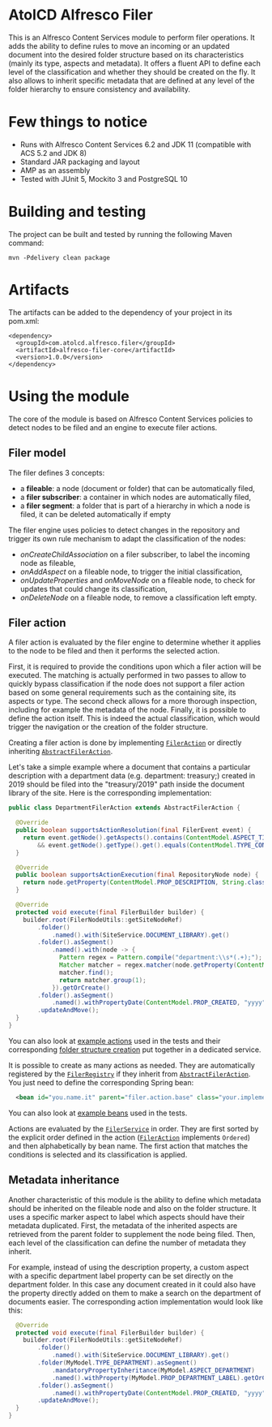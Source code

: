 # AtolCD Alfresco Filer

This is an Alfresco Content Services module to perform filer operations. It adds the ability to define rules to move
an incoming or an updated document into the desired folder structure based on its characteristics (mainly its type, aspects and metadata).
It offers a fluent API to define each level of the classification and whether they should be created on the fly.
It also allows to inherit specific metadata that are defined at any level of the folder hierarchy to ensure consistency and availability.

# Few things to notice

 * Runs with Alfresco Content Services 6.2 and JDK 11 (compatible with ACS 5.2 and JDK 8)
 * Standard JAR packaging and layout
 * AMP as an assembly
 * Tested with JUnit 5, Mockito 3 and PostgreSQL 10

# Building and testing

The project can be built and tested by running the following Maven command:
~~~
mvn -Pdelivery clean package
~~~

# Artifacts

The artifacts can be added to the dependency of your project in its pom.xml:
~~~
<dependency>
  <groupId>com.atolcd.alfresco.filer</groupId>
  <artifactId>alfresco-filer-core</artifactId>
  <version>1.0.0</version>
</dependency>
~~~

# Using the module

The core of the module is based on Alfresco Content Services policies to detect nodes to be filed and an engine to execute filer actions.

## Filer model

The filer defines 3 concepts:
* a **fileable**: a node (document or folder) that can be automatically filed,
* a **filer subscriber**: a container in which nodes are automatically filed,
* a **filer segment**: a folder that is part of a hierarchy in which a node is filed, it can be deleted automatically if empty

The filer engine uses policies to detect changes in the repository and trigger its own rule mechanism to adapt the classification of the nodes:
* *onCreateChildAssociation* on a filer subscriber, to label the incoming node as fileable,
* *onAddAspect* on a fileable node, to trigger the initial classification,
* *onUpdateProperties* and *onMoveNode* on a fileable node, to check for updates that could change its classification,
* *onDeleteNode* on a fileable node, to remove a classification left empty.

## Filer action

A filer action is evaluated by the filer engine to determine whether it applies to the node to be filed and then it performs the selected action.

First, it is required to provide the conditions upon which a filer action will be executed.
The matching is actually performed in two passes to allow to quickly bypass classification if the node does not support a filer action based on some general requirements such as the containing site, its aspects or type.
The second check allows for a more thorough inspection, including for example the metadata of the node.
Finally, it is possible to define the action itself. This is indeed the actual classification, which would trigger the navigation or the creation of the folder structure.

Creating a filer action is done by implementing [`FilerAction`] or directly inheriting [`AbstractFilerAction`].

Let's take a simple example where a document that contains a particular description with a department data (e.g. department: treasury;) created in 2019 should be filed into the "treasury/2019" path inside the document library of the site.
Here is the corresponding implementation:
```java
public class DepartmentFilerAction extends AbstractFilerAction {

  @Override
  public boolean supportsActionResolution(final FilerEvent event) {
    return event.getNode().getAspects().contains(ContentModel.ASPECT_TITLED)
        && event.getNode().getType().get().equals(ContentModel.TYPE_CONTENT);
  }

  @Override
  public boolean supportsActionExecution(final RepositoryNode node) {
    return node.getProperty(ContentModel.PROP_DESCRIPTION, String.class).orElse("").matches("department:.+;");
  }

  @Override
  protected void execute(final FilerBuilder builder) {
    builder.root(FilerNodeUtils::getSiteNodeRef)
        .folder()
            .named().with(SiteService.DOCUMENT_LIBRARY).get()
        .folder().asSegment()
            .named().with(node -> {
              Pattern regex = Pattern.compile("department:\\s*(.+);");
              Matcher matcher = regex.matcher(node.getProperty(ContentModel.PROP_DESCRIPTION, String.class).get());
              matcher.find();
              return matcher.group(1);
            }).getOrCreate()
        .folder().asSegment()
            .named().withPropertyDate(ContentModel.PROP_CREATED, "yyyy").getOrCreate()
        .updateAndMove();
  }
}
```
You can also look at [example actions] used in the tests and their corresponding [folder structure creation] put together in a dedicated service.

It is possible to create as many actions as needed. They are automatically registered by the [`FilerRegistry`] if they inherit from [`AbstractFilerAction`].
You just need to define the corresponding Spring bean:
```xml
  <bean id="you.name.it" parent="filer.action.base" class="your.implementation.XXXFilerAction"/>
```
You can also look at [example beans] used in the tests.

Actions are evaluated by the [`FilerService`] in order. They are first sorted by the explicit order defined in the action ([`FilerAction`] implements `Ordered`) and then alphabetically by bean name.
The first action that matches the conditions is selected and its classification is applied.

## Metadata inheritance

Another characteristic of this module is the ability to define which metadata should be inherited on the fileable node and also on the folder structure.
It uses a specific marker aspect to label which aspects should have their metadata duplicated.
First, the metadata of the inherited aspects are retrieved from the parent folder to supplement the node being filed.
Then, each level of the classification can define the number of metadata they inherit.

For example, instead of using the description property, a custom aspect with a specific department label property can be set directly on the department folder.
In this case any document created in it could also have the property directly added on them to make a search on the department of documents easier.
The corresponding action implementation would look like this:
```java
  @Override
  protected void execute(final FilerBuilder builder) {
    builder.root(FilerNodeUtils::getSiteNodeRef)
        .folder()
            .named().with(SiteService.DOCUMENT_LIBRARY).get()
        .folder(MyModel.TYPE_DEPARTMENT).asSegment()
            .mandatoryPropertyInheritance(MyModel.ASPECT_DEPARTMENT)
            .named().withProperty(MyModel.PROP_DEPARTMENT_LABEL).getOrCreate()
        .folder().asSegment()
            .named().withPropertyDate(ContentModel.PROP_CREATED, "yyyy").getOrCreate()
        .updateAndMove();
  }
}
```

[example actions]: alfresco-filer-core/src/test/java/com/atolcd/alfresco/filer/core/test/domain/action
[folder structure creation]: alfresco-filer-core/src/test/java/com/atolcd/alfresco/filer/core/test/domain/service/impl/FilerTestActionServiceImpl.java
[example beans]: alfresco-filer-core/src/test/resources/context/test-action-context.xml

[`FilerAction`]: alfresco-filer-core/src/main/java/com/atolcd/alfresco/filer/core/model/FilerAction.java
[`AbstractFilerAction`]: alfresco-filer-core/src/main/java/com/atolcd/alfresco/filer/core/model/impl/AbstractFilerAction.java
[`FilerRegistry`]: alfresco-filer-core/src/main/java/com/atolcd/alfresco/filer/core/service/FilerRegistry.java
[`FilerService`]: alfresco-filer-core/src/main/java/com/atolcd/alfresco/filer/core/service/FilerService.java
